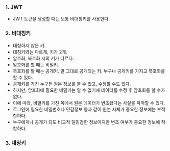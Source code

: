 ### 1. JWT
- JWT 토큰을 생성할 때는 보통 비대칭키를 사용한다.

### 2. 비대칭키
- 대칭하지 않은 키.
- 대칭키와는 다르게, 키가 2개.
- 암호화, 복호화 시의 키가 다르다.
- 암호화를 할 때는 비밀키.
- 복호화를 할 때는 공개키. 말 그대로 공개되는 키. 누구나 공개키를 가지고 복호화를 할 수 있다.
- 공개키를 가진 누구든 원본 정보를 볼 수 있고, 수정할 수도 있다.
- 하지만, 암호화에 필요한 비밀키는 알 수 없기에 데이터를 수정 후 암호화를 할 수가 없다.
- 이에 따라, 비밀키를 가진 쪽에서 원본 데이터가 변조됐다는 사실을 파악할 수 있다.
- 로그인에 필요한 비밀번호나 민감정보 등과 같이 원본 자체가 중요한 정보에는 부적합하다.
- 누구에게나 공개가 되도 비교적 덜민감한 정보이지만 변조 여부가 중요한 정보에 적합하다.

### 3. 대칭키


### 
